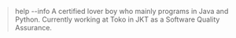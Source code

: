> help --info
> A certified lover boy who mainly programs in Java and Python.
> Currently working at Toko in JKT as a Software Quality Assurance. 
